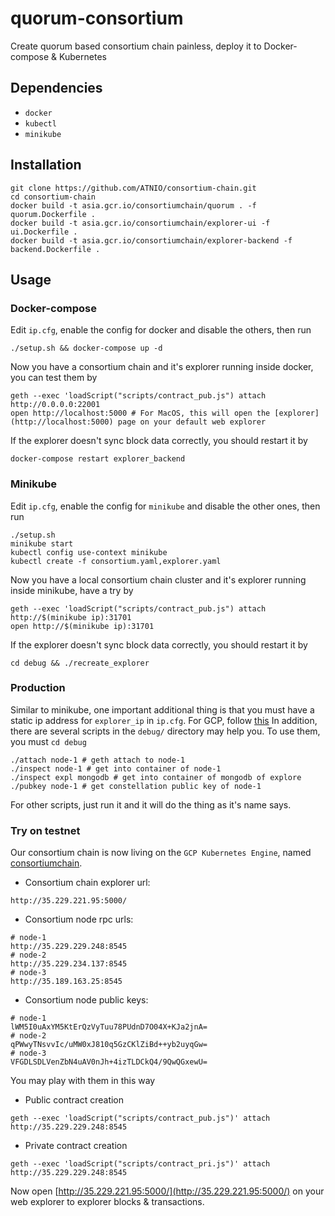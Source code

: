# quorum-consortium
Create quorum based consortium chain painless, deploy it to Docker-compose & Kubernetes

## Dependencies
* `docker`
* `kubectl`
* `minikube`

## Installation
~~~shell
git clone https://github.com/ATNIO/consortium-chain.git
cd consortium-chain
docker build -t asia.gcr.io/consortiumchain/quorum . -f quorum.Dockerfile .
docker build -t asia.gcr.io/consortiumchain/explorer-ui -f ui.Dockerfile .
docker build -t asia.gcr.io/consortiumchain/explorer-backend -f backend.Dockerfile .
~~~

## Usage

### Docker-compose
Edit `ip.cfg`, enable the config for docker and disable the others, then run
~~~shell
./setup.sh && docker-compose up -d
~~~
Now you have a consortium chain and it's explorer running inside docker, you can test them by
~~~shell
geth --exec 'loadScript("scripts/contract_pub.js") attach http://0.0.0.0:22001
open http://localhost:5000 # For MacOS, this will open the [explorer](http://localhost:5000) page on your default web explorer
~~~
If the explorer doesn't sync block data correctly, you should restart it by
~~~shell
docker-compose restart explorer_backend
~~~

### Minikube
Edit `ip.cfg`, enable the config for `minikube` and disable the other ones, then run
~~~shell
./setup.sh
minikube start
kubectl config use-context minikube
kubectl create -f consortium.yaml,explorer.yaml
~~~
Now you have a local consortium chain cluster and it's explorer running inside minikube, have a try by
~~~shell
geth --exec 'loadScript("scripts/contract_pub.js") attach http://$(minikube ip):31701
open http://$(minikube ip):31701
~~~
If the explorer doesn't sync block data correctly, you should restart it by
~~~shell
cd debug && ./recreate_explorer
~~~

### Production
Similar to minikube, one important additional thing is that you must have a static ip address for `explorer_ip` in `ip.cfg`. For GCP, follow [this](https://cloud.google.com/sdk/gcloud/reference/compute/addresses/create)
In addition, there are several scripts in the `debug/` directory may help you. To use them, you must `cd debug`
~~~shell
./attach node-1 # geth attach to node-1
./inspect node-1 # get into container of node-1
./inspect expl mongodb # get into container of mongodb of explore
./pubkey node-1 # get constellation public key of node-1
~~~
For other scripts, just run it and it will do the thing as it's name says.

### Try on testnet
Our consortium chain is now living on the `GCP Kubernetes Engine`, named [consortiumchain](https://console.cloud.google.com/kubernetes/list?project=consortiumchain).
* Consortium chain explorer url:
~~~shell
http://35.229.221.95:5000/
~~~
* Consortium node rpc urls:
~~~shell
# node-1
http://35.229.229.248:8545
# node-2
http://35.229.234.137:8545
# node-3
http://35.189.163.25:8545
~~~
* Consortium node public keys:
~~~shell
# node-1
lWM5I0uAxYM5KtErQzVyTuu78PUdnD7O04X+KJa2jnA=
# node-2
qPWwyTNsvvIc/uMW0xJ810q5GzCKlZiBd++yb2uyqGw=
# node-3
VFGDLSDLVenZbN4uAV0nJh+4izTLDCkQ4/9QwQGxewU=
~~~
You may play with them in this way
* Public contract creation
~~~shell
geth --exec 'loadScript("scripts/contract_pub.js")' attach http://35.229.229.248:8545
~~~
* Private contract creation
~~~shell
geth --exec 'loadScript("scripts/contract_pri.js")' attach http://35.229.229.248:8545
~~~
Now open [http://35.229.221.95:5000/](http://35.229.221.95:5000/) on your web explorer to explorer blocks & transactions.
